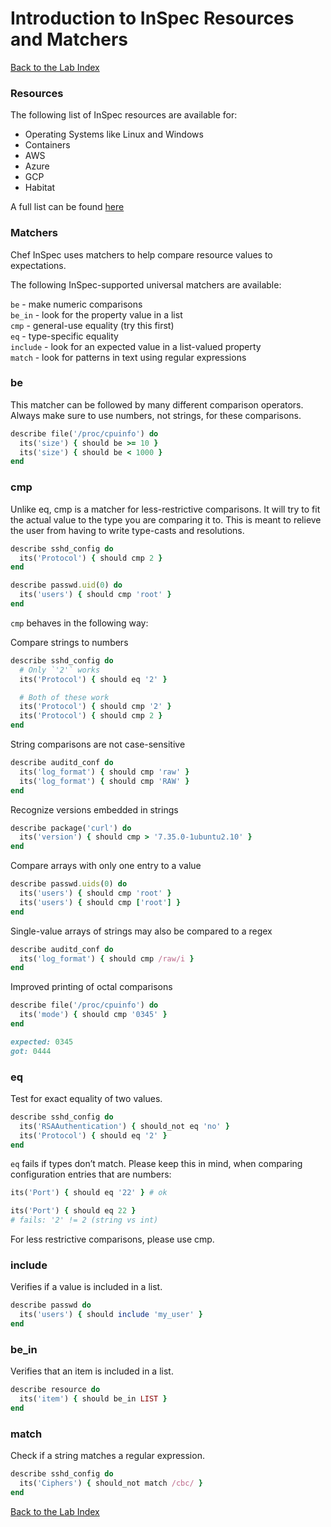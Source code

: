 # Introduction to InSpec Resources and Matchers
  
[Back to the Lab Index](../README.md#cooking-up-compliance---workshop)
  
### Resources
The following list of InSpec resources are available for:  
 - Operating Systems like Linux and Windows
 - Containers
 - AWS
 - Azure
 - GCP
 - Habitat

A full list can be found [here](https://docs.chef.io/inspec/resources/)
  

### Matchers
Chef InSpec uses matchers to help compare resource values to expectations.  
  
The following InSpec-supported universal matchers are available:  

`be` - make numeric comparisons  
`be_in` - look for the property value in a list  
`cmp` - general-use equality (try this first)  
`eq` - type-specific equality  
`include` - look for an expected value in a list-valued property  
`match` - look for patterns in text using regular expressions  
  
### be
This matcher can be followed by many different comparison operators. Always make sure to use numbers, not strings, for these comparisons.  
  
```ruby
describe file('/proc/cpuinfo') do
  its('size') { should be >= 10 }
  its('size') { should be < 1000 }
end
```
  
### cmp
Unlike eq, cmp is a matcher for less-restrictive comparisons. It will try to fit the actual value to the type you are comparing it to. This is meant to relieve the user from having to write type-casts and resolutions.  
   
```ruby
describe sshd_config do
  its('Protocol') { should cmp 2 }
end

describe passwd.uid(0) do
  its('users') { should cmp 'root' }
end
```
`cmp` behaves in the following way:  
  
Compare strings to numbers  
```ruby
describe sshd_config do
  # Only `'2'` works
  its('Protocol') { should eq '2' }

  # Both of these work
  its('Protocol') { should cmp '2' }
  its('Protocol') { should cmp 2 }
end
```
  
String comparisons are not case-sensitive  
```ruby
describe auditd_conf do
  its('log_format') { should cmp 'raw' }
  its('log_format') { should cmp 'RAW' }
end
```
Recognize versions embedded in strings  
```ruby
describe package('curl') do
  its('version') { should cmp > '7.35.0-1ubuntu2.10' }
end
```
Compare arrays with only one entry to a value  
```ruby
describe passwd.uids(0) do
  its('users') { should cmp 'root' }
  its('users') { should cmp ['root'] }
end
```
Single-value arrays of strings may also be compared to a regex  
```ruby
describe auditd_conf do
  its('log_format') { should cmp /raw/i }
end
```
Improved printing of octal comparisons  
```ruby
describe file('/proc/cpuinfo') do
  its('mode') { should cmp '0345' }
end

expected: 0345
got: 0444
```
  
### eq
Test for exact equality of two values.  
  
```ruby  
describe sshd_config do
  its('RSAAuthentication') { should_not eq 'no' }
  its('Protocol') { should eq '2' }
end
```
`eq` fails if types don’t match. Please keep this in mind, when comparing configuration entries that are numbers:  
  
```ruby  
its('Port') { should eq '22' } # ok

its('Port') { should eq 22 }
# fails: '2' != 2 (string vs int)
```
For less restrictive comparisons, please use cmp.  

### include
Verifies if a value is included in a list.  
  
```ruby
describe passwd do
  its('users') { should include 'my_user' }
end
```
  
### be_in
Verifies that an item is included in a list.  
  
```ruby
describe resource do
  its('item') { should be_in LIST }
end
```
  
### match
Check if a string matches a regular expression.  
  
```ruby
describe sshd_config do
  its('Ciphers') { should_not match /cbc/ }
end
```


[Back to the Lab Index](../README.md#cooking-up-compliance---workshop)


